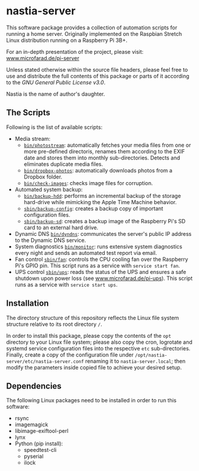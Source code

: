 # nastia-server

This software package provides a collection of automation scripts for running a home server. Originally implemented on the Raspbian Stretch Linux distribution running on a Raspberry Pi 3B+.

For an in-depth presentation of the project, please visit: www.microfarad.de/pi-server

Unless stated otherwise within the source file headers, please feel free to use and distribute the full contents of this package or parts of it according to the _GNU General Public License v3.0_. 

Nastia is the name of author's daughter.

## The Scripts

Following is the list of available scripts:

* Media stream: 
  * [`bin/photostream`](https://github.com/microfarad-de/nastia-server/blob/master/opt/nastia-server/bin/photostream): 
  automatically fetches your media files from one or more pre-defined directoris, 
  renames them according to the EXIF date and stores them into monthly sub-directories. Detects and eliminates duplicate media files.
  * [`bin/dropbox-photos`](https://github.com/microfarad-de/nastia-server/blob/master/opt/nastia-server/bin/dropbox-photos):
  automatically downloads photos from a Dropbox folder.
  * [`bin/check-images`](https://github.com/microfarad-de/nastia-server/blob/master/opt/nastia-server/bin/check-images): 
  checks image files for corruption.
* Automated system backup:
  * [`bin/backup-hdd`](https://github.com/microfarad-de/nastia-server/blob/master/opt/nastia-server/bin/backup-hdd): 
  performs an incremental backup of the storage hard-drive while mimicking the Apple Time Machine behavior.
  * [`sbin/backup-config`](https://github.com/microfarad-de/nastia-server/blob/master/opt/nastia-server/sbin/backup-config): 
  creates a backup copy of important configuration files.
  * [`sbin/backup-sd`](https://github.com/microfarad-de/nastia-server/blob/master/opt/nastia-server/sbin/backup-sd): 
  creates a backup image of the Raspberry Pi's SD card to an external hard drive.
* Dynamic DNS [`bin/dyndns`](https://github.com/microfarad-de/nastia-server/blob/master/opt/nastia-server/bin/dyndns): 
communicates the server's public IP address to the Dynamic DNS service.
* System diagnostics [`bin/monitor`](https://github.com/microfarad-de/nastia-server/blob/master/opt/nastia-server/bin/monitor): 
runs extensive system diagnostics every night and sends an automated test report via email.
* Fan control [`sbin/fan`](https://github.com/microfarad-de/nastia-server/blob/master/opt/nastia-server/sbin/fan): 
controls the CPU cooling fan over the Raspberry Pi's GPIO pin. This script runs as a service with `service start fan`.
* UPS control [`sbin/ups`](https://github.com/microfarad-de/nastia-server/blob/master/opt/nastia-server/sbin/ups): reads the status of the UPS and ensures a safe shutdown upon power loss (see www.microfarad.de/pi-ups). This script runs as a service with `service start ups`.

## Installation

The directory structure of this repository reflects the Linux file system structure relative to its root directory `/`.

In order to install this package, please copy the contents of the `opt` directory to your Linux file system; please also copy the cron, logrotate and systemd service configuration files into the respective `etc` sub-directories. Finally, create a copy of the configuration file under `/opt/nastia-server/etc/nastia-server.conf` renaming it to `nastia-server.local`; then modify the parameters inside copied file to achieve your desired setup.

## Dependencies

The following Linux packages need to be installed in order to run this software:

* rsync
* imagemagick
* libimage-exiftool-perl
* lynx
* Python (pip install):
  - speedtest-cli
  - pyserial
  - ilock
  
